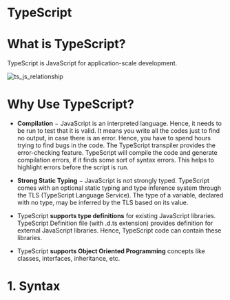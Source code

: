 TypeScript
==========

# What is TypeScript?

TypeScript is JavaScript for application-scale development.

![ts_js_relationship](https://www.tutorialspoint.com/typescript/images/typescript_figure.jpg)

# Why Use TypeScript?

 - **Compilation** − JavaScript is an interpreted language. Hence, it needs to be run to test that it is valid. It means you write all the codes just to find no output, in case there is an error. Hence, you have to spend hours trying to find bugs in the code. The TypeScript transpiler provides the error-checking feature. TypeScript will compile the code and generate compilation errors, if it finds some sort of syntax errors. This helps to highlight errors before the script is run.

 - **Strong Static Typing** − JavaScript is not strongly typed. TypeScript comes with an optional static typing and type inference system through the TLS (TypeScript Language Service). The type of a variable, declared with no type, may be inferred by the TLS based on its value.

 - TypeScript **supports type definitions** for existing JavaScript libraries. TypeScript Definition file (with .d.ts extension) provides definition for external JavaScript libraries. Hence, TypeScript code can contain these libraries.

 - TypeScript **supports Object Oriented Programming** concepts like classes, interfaces, inheritance, etc.

# 1. Syntax